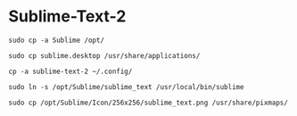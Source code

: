 Sublime-Text-2
==============

	sudo cp -a Sublime /opt/

	sudo cp sublime.desktop /usr/share/applications/

	cp -a sublime-text-2 ~/.config/
	
	sudo ln -s /opt/Sublime/sublime_text /usr/local/bin/sublime

	sudo cp /opt/Sublime/Icon/256x256/sublime_text.png /usr/share/pixmaps/
